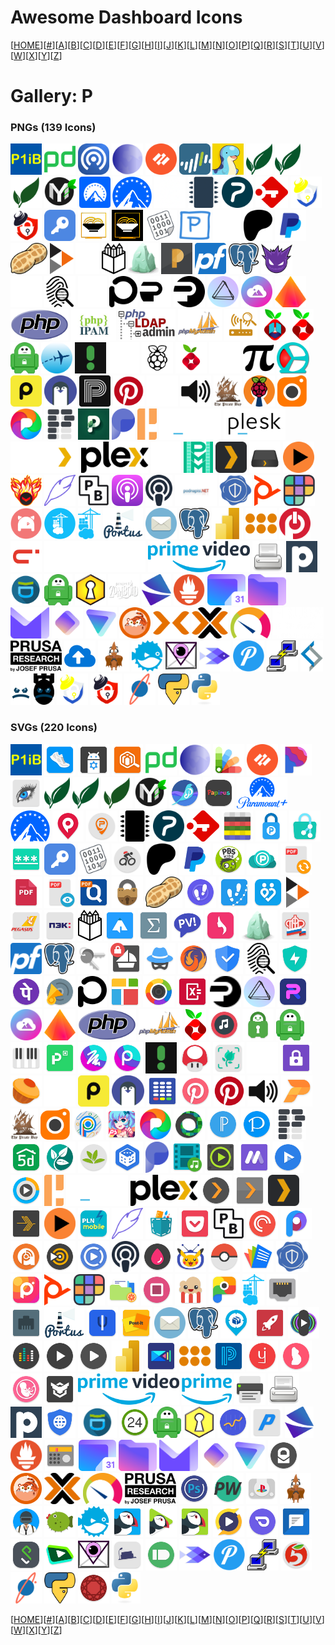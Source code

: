 # Awesome Dashboard Icons

[[HOME](..)][[#](gallery.md)][[A](gallery-a.md)][[B](gallery-b.md)][[C](gallery-c.md)][[D](gallery-d.md)][[E](gallery-e.md)][[F](gallery-f.md)][[G](gallery-g.md)][[H](gallery-h.md)][[I](gallery-i.md)][[J](gallery-j.md)][[K](gallery-k.md)][[L](gallery-l.md)][[M](gallery-m.md)][[N](gallery-n.md)][[O](gallery-o.md)][[P](gallery-p.md)][[Q](gallery-q.md)][[R](gallery-r.md)][[S](gallery-s.md)][[T](gallery-t.md)][[U](gallery-u.md)][[V](gallery-v.md)][[W](gallery-w.md)][[X](gallery-x.md)][[Y](gallery-y.md)][[Z](gallery-z.md)]

# Gallery: P

### PNGs (139 Icons)

<img src="../icons/p1ib.png" alt="p1ib" height="50"> <img src="../icons/pagerduty.png" alt="pagerduty" height="50"> <img src="../icons/pairdrop.png" alt="pairdrop" height="50"> <img src="../icons/palemoon.png" alt="palemoon" height="50"> <img src="../icons/palo-alto.png" alt="palo-alto" height="50"> <img src="../icons/paloaltonetworks.png" alt="paloaltonetworks" height="50"> <img src="../icons/palworld.png" alt="palworld" height="50"> <img src="../icons/paperless-ng.png" alt="paperless-ng" height="50"> <img src="../icons/paperless-ngx.png" alt="paperless-ngx" height="50"> <img src="../icons/paperless.png" alt="paperless" height="50"> <img src="../icons/papermerge.png" alt="papermerge" height="50"> <img src="../icons/paramount-plus-light.png" alt="paramount-plus-light" height="50"> <img src="../icons/paramount-plus.png" alt="paramount-plus" height="50"> <img src="../icons/part-db-light.png" alt="part-db-light" height="50"> <img src="../icons/part-db.png" alt="part-db" height="50"> <img src="../icons/partkeepr.png" alt="partkeepr" height="50"> <img src="../icons/passbolt.png" alt="passbolt" height="50"> <img src="../icons/passwordpusher-light.png" alt="passwordpusher-light" height="50"> <img src="../icons/passwordpusher.png" alt="passwordpusher" height="50"> <img src="../icons/passwork.png" alt="passwork" height="50"> <img src="../icons/pastatool-light.png" alt="pastatool-light" height="50"> <img src="../icons/pastatool.png" alt="pastatool" height="50"> <img src="../icons/pastebin.png" alt="pastebin" height="50"> <img src="../icons/pastey.png" alt="pastey" height="50"> <img src="../icons/patreon-white.png" alt="patreon-white" height="50"> <img src="../icons/patreon.png" alt="patreon" height="50"> <img src="../icons/paypal.png" alt="paypal" height="50"> <img src="../icons/peanut.png" alt="peanut" height="50"> <img src="../icons/peertube.png" alt="peertube" height="50"> <img src="../icons/penpot-light.png" alt="penpot-light" height="50"> <img src="../icons/penpot.png" alt="penpot" height="50"> <img src="../icons/perlite.png" alt="perlite" height="50"> <img src="../icons/petio.png" alt="petio" height="50"> <img src="../icons/pfsense.png" alt="pfsense" height="50"> <img src="../icons/pgadmin.png" alt="pgadmin" height="50"> <img src="../icons/phantombot.png" alt="phantombot" height="50"> <img src="../icons/phoneinfoga-light.png" alt="phoneinfoga-light" height="50"> <img src="../icons/phoneinfoga.png" alt="phoneinfoga" height="50"> <img src="../icons/phoscon-light.png" alt="phoscon-light" height="50"> <img src="../icons/phoscon.png" alt="phoscon" height="50"> <img src="../icons/photonix-light.png" alt="photonix-light" height="50"> <img src="../icons/photonix.png" alt="photonix" height="50"> <img src="../icons/photoprism.png" alt="photoprism" height="50"> <img src="../icons/photostructure.png" alt="photostructure" height="50"> <img src="../icons/photoview.png" alt="photoview" height="50"> <img src="../icons/php.png" alt="php" height="50"> <img src="../icons/phpipam.png" alt="phpipam" height="50"> <img src="../icons/phpldapadmin.png" alt="phpldapadmin" height="50"> <img src="../icons/phpmyadmin.png" alt="phpmyadmin" height="50"> <img src="../icons/pi-alert.png" alt="pi-alert" height="50"> <img src="../icons/pi-hole-unbound.png" alt="pi-hole-unbound" height="50"> <img src="../icons/pi-hole.png" alt="pi-hole" height="50"> <img src="../icons/pia.png" alt="pia" height="50"> <img src="../icons/piaware.png" alt="piaware" height="50"> <img src="../icons/picsur.png" alt="picsur" height="50"> <img src="../icons/pigallery2-light.png" alt="pigallery2-light" height="50"> <img src="../icons/pigallery2.png" alt="pigallery2" height="50"> <img src="../icons/pihole.png" alt="pihole" height="50"> <img src="../icons/pikvm-light.png" alt="pikvm-light" height="50"> <img src="../icons/pikvm.png" alt="pikvm" height="50"> <img src="../icons/pinchflat.png" alt="pinchflat" height="50"> <img src="../icons/pingdom.png" alt="pingdom" height="50"> <img src="../icons/pingvin.png" alt="pingvin" height="50"> <img src="../icons/pinry.png" alt="pinry" height="50"> <img src="../icons/pinterest.png" alt="pinterest" height="50"> <img src="../icons/pioneer-light.png" alt="pioneer-light" height="50"> <img src="../icons/pioneer.png" alt="pioneer" height="50"> <img src="../icons/pirate-proxy.png" alt="pirate-proxy" height="50"> <img src="../icons/pivpn.png" alt="pivpn" height="50"> <img src="../icons/piwigo.png" alt="piwigo" height="50"> <img src="../icons/pixelfed.png" alt="pixelfed" height="50"> <img src="../icons/planka.png" alt="planka" height="50"> <img src="../icons/plant-it.png" alt="plant-it" height="50"> <img src="../icons/plausible.png" alt="plausible" height="50"> <img src="../icons/pleroma.png" alt="pleroma" height="50"> <img src="../icons/plesk-light.png" alt="plesk-light" height="50"> <img src="../icons/plesk.png" alt="plesk" height="50"> <img src="../icons/plex-alt-light.png" alt="plex-alt-light" height="50"> <img src="../icons/plex-alt.png" alt="plex-alt" height="50"> <img src="../icons/plex-meta-manager-light.png" alt="plex-meta-manager-light" height="50"> <img src="../icons/plex-meta-manager.png" alt="plex-meta-manager" height="50"> <img src="../icons/plex.png" alt="plex" height="50"> <img src="../icons/plexdrive.png" alt="plexdrive" height="50"> <img src="../icons/plexrequests.png" alt="plexrequests" height="50"> <img src="../icons/plexripper.png" alt="plexripper" height="50"> <img src="../icons/plume.png" alt="plume" height="50"> <img src="../icons/pocketbase.png" alt="pocketbase" height="50"> <img src="../icons/podgrab.png" alt="podgrab" height="50"> <img src="../icons/podify.png" alt="podify" height="50"> <img src="../icons/podnapisi.png" alt="podnapisi" height="50"> <img src="../icons/policycontroller.png" alt="policycontroller" height="50"> <img src="../icons/poly.png" alt="poly" height="50"> <img src="../icons/polywork.png" alt="polywork" height="50"> <img src="../icons/porkbun.png" alt="porkbun" height="50"> <img src="../icons/portainer-alt.png" alt="portainer-alt" height="50"> <img src="../icons/portainer.png" alt="portainer" height="50"> <img src="../icons/portus.png" alt="portus" height="50"> <img src="../icons/poste.png" alt="poste" height="50"> <img src="../icons/postgres.png" alt="postgres" height="50"> <img src="../icons/powerbi.png" alt="powerbi" height="50"> <img src="../icons/powerdns.png" alt="powerdns" height="50"> <img src="../icons/powerpanel.png" alt="powerpanel" height="50"> <img src="../icons/premium-mobile.png" alt="premium-mobile" height="50"> <img src="../icons/prime-video-light.png" alt="prime-video-light" height="50"> <img src="../icons/prime-video.png" alt="prime-video" height="50"> <img src="../icons/printer.png" alt="printer" height="50"> <img src="../icons/pritunl.png" alt="pritunl" height="50"> <img src="../icons/privacyidea.png" alt="privacyidea" height="50"> <img src="../icons/private-internet-access.png" alt="private-internet-access" height="50"> <img src="../icons/privatebin.png" alt="privatebin" height="50"> <img src="../icons/project-zomboid.png" alt="project-zomboid" height="50"> <img src="../icons/projectsend.png" alt="projectsend" height="50"> <img src="../icons/prometheus.png" alt="prometheus" height="50"> <img src="../icons/proton-calendar.png" alt="proton-calendar" height="50"> <img src="../icons/proton-drive.png" alt="proton-drive" height="50"> <img src="../icons/proton-mail.png" alt="proton-mail" height="50"> <img src="../icons/proton-pass.png" alt="proton-pass" height="50"> <img src="../icons/proton-vpn.png" alt="proton-vpn" height="50"> <img src="../icons/prowlarr.png" alt="prowlarr" height="50"> <img src="../icons/proxmox-light.png" alt="proxmox-light" height="50"> <img src="../icons/proxmox.png" alt="proxmox" height="50"> <img src="../icons/prtg.png" alt="prtg" height="50"> <img src="../icons/prusa-research-light.png" alt="prusa-research-light" height="50"> <img src="../icons/prusa-research.png" alt="prusa-research" height="50"> <img src="../icons/psitransfer.png" alt="psitransfer" height="50"> <img src="../icons/pterodactyl.png" alt="pterodactyl" height="50"> <img src="../icons/pufferpanel.png" alt="pufferpanel" height="50"> <img src="../icons/purelymail.png" alt="purelymail" height="50"> <img src="../icons/pushfish.png" alt="pushfish" height="50"> <img src="../icons/pushover.png" alt="pushover" height="50"> <img src="../icons/putty.png" alt="putty" height="50"> <img src="../icons/pve-helper-scripts.png" alt="pve-helper-scripts" height="50"> <img src="../icons/pwndrop-light.png" alt="pwndrop-light" height="50"> <img src="../icons/pwndrop.png" alt="pwndrop" height="50"> <img src="../icons/pwpush-light.png" alt="pwpush-light" height="50"> <img src="../icons/pwpush.png" alt="pwpush" height="50"> <img src="../icons/pydio.png" alt="pydio" height="50"> <img src="../icons/pyload.png" alt="pyload" height="50"> <img src="../icons/python.png" alt="python" height="50">

### SVGs (220 Icons)

<img src="../icons/p1ib.svg" alt="p1ib" height="50"> <img src="../icons/pacer.svg" alt="pacer" height="50"> <img src="../icons/package-manager.svg" alt="package-manager" height="50"> <img src="../icons/packageradar.svg" alt="packageradar" height="50"> <img src="../icons/pagerduty.svg" alt="pagerduty" height="50"> <img src="../icons/palemoon.svg" alt="palemoon" height="50"> <img src="../icons/palette.svg" alt="palette" height="50"> <img src="../icons/palo-alto.svg" alt="palo-alto" height="50"> <img src="../icons/pandora.svg" alt="pandora" height="50"> <img src="../icons/paperdraw.svg" alt="paperdraw" height="50"> <img src="../icons/paperless-ng.svg" alt="paperless-ng" height="50"> <img src="../icons/paperless-ngx.svg" alt="paperless-ngx" height="50"> <img src="../icons/paperless.svg" alt="paperless" height="50"> <img src="../icons/papermerge.svg" alt="papermerge" height="50"> <img src="../icons/papirus-adaptive.svg" alt="papirus-adaptive" height="50"> <img src="../icons/papirus.svg" alt="papirus" height="50"> <img src="../icons/paramount-plus-alt.svg" alt="paramount-plus-alt" height="50"> <img src="../icons/paramount-plus.svg" alt="paramount-plus" height="50"> <img src="../icons/parkee.svg" alt="parkee" height="50"> <img src="../icons/parkimovil.svg" alt="parkimovil" height="50"> <img src="../icons/part-db.svg" alt="part-db" height="50"> <img src="../icons/partkeepr.svg" alt="partkeepr" height="50"> <img src="../icons/passbolt.svg" alt="passbolt" height="50"> <img src="../icons/passcard.svg" alt="passcard" height="50"> <img src="../icons/passera.svg" alt="passera" height="50"> <img src="../icons/password-store.svg" alt="password-store" height="50"> <img src="../icons/passwordgenerator.svg" alt="passwordgenerator" height="50"> <img src="../icons/passwork.svg" alt="passwork" height="50"> <img src="../icons/pastebin.svg" alt="pastebin" height="50"> <img src="../icons/pathao.svg" alt="pathao" height="50"> <img src="../icons/patreon.svg" alt="patreon" height="50"> <img src="../icons/paypal.svg" alt="paypal" height="50"> <img src="../icons/pbs-kids-video.svg" alt="pbs-kids-video" height="50"> <img src="../icons/pcloud.svg" alt="pcloud" height="50"> <img src="../icons/pdf-converter.svg" alt="pdf-converter" height="50"> <img src="../icons/pdf-reader-pro.svg" alt="pdf-reader-pro" height="50"> <img src="../icons/pdf-viewer-plus.svg" alt="pdf-viewer-plus" height="50"> <img src="../icons/pdfstudio.svg" alt="pdfstudio" height="50"> <img src="../icons/peanut-encryption.svg" alt="peanut-encryption" height="50"> <img src="../icons/peanut.svg" alt="peanut" height="50"> <img src="../icons/pedometer-step-counter.svg" alt="pedometer-step-counter" height="50"> <img src="../icons/pedometer.svg" alt="pedometer" height="50"> <img src="../icons/pedulilindungi.svg" alt="pedulilindungi" height="50"> <img src="../icons/peertube.svg" alt="peertube" height="50"> <img src="../icons/pegasus.svg" alt="pegasus" height="50"> <img src="../icons/pek.svg" alt="pek" height="50"> <img src="../icons/penpot.svg" alt="penpot" height="50"> <img src="../icons/penup.svg" alt="penup" height="50"> <img src="../icons/perceptron.svg" alt="perceptron" height="50"> <img src="../icons/perfect-viewer.svg" alt="perfect-viewer" height="50"> <img src="../icons/period-calendar.svg" alt="period-calendar" height="50"> <img src="../icons/perlite.svg" alt="perlite" height="50"> <img src="../icons/pfrf.svg" alt="pfrf" height="50"> <img src="../icons/pfsense.svg" alt="pfsense" height="50"> <img src="../icons/pgadmin.svg" alt="pgadmin" height="50"> <img src="../icons/pgpauth.svg" alt="pgpauth" height="50"> <img src="../icons/pgpclipper.svg" alt="pgpclipper" height="50"> <img src="../icons/phantompeer.svg" alt="phantompeer" height="50"> <img src="../icons/phoenix-browser.svg" alt="phoenix-browser" height="50"> <img src="../icons/phone-master.svg" alt="phone-master" height="50"> <img src="../icons/phoneinfoga.svg" alt="phoneinfoga" height="50"> <img src="../icons/phonemanager.svg" alt="phonemanager" height="50"> <img src="../icons/phonepe.svg" alt="phonepe" height="50"> <img src="../icons/phonograph-music-player.svg" alt="phonograph-music-player" height="50"> <img src="../icons/phoscon.svg" alt="phoscon" height="50"> <img src="../icons/photocollage.svg" alt="photocollage" height="50"> <img src="../icons/photodirector.svg" alt="photodirector" height="50"> <img src="../icons/photomath.svg" alt="photomath" height="50"> <img src="../icons/photonix.svg" alt="photonix" height="50"> <img src="../icons/photoprism.svg" alt="photoprism" height="50"> <img src="../icons/photoroom.svg" alt="photoroom" height="50"> <img src="../icons/photostructure.svg" alt="photostructure" height="50"> <img src="../icons/photoview.svg" alt="photoview" height="50"> <img src="../icons/php.svg" alt="php" height="50"> <img src="../icons/phpmyadmin.svg" alt="phpmyadmin" height="50"> <img src="../icons/pi-hole.svg" alt="pi-hole" height="50"> <img src="../icons/pi-musicplayer.svg" alt="pi-musicplayer" height="50"> <img src="../icons/pia-manager.svg" alt="pia-manager" height="50"> <img src="../icons/pia.svg" alt="pia" height="50"> <img src="../icons/piano.svg" alt="piano" height="50"> <img src="../icons/picpay.svg" alt="picpay" height="50"> <img src="../icons/picsart-color.svg" alt="picsart-color" height="50"> <img src="../icons/picsart-studio.svg" alt="picsart-studio" height="50"> <img src="../icons/picsur.svg" alt="picsur" height="50"> <img src="../icons/picture-mushroom.svg" alt="picture-mushroom" height="50"> <img src="../icons/picturethis.svg" alt="picturethis" height="50"> <img src="../icons/pigallery2.svg" alt="pigallery2" height="50"> <img src="../icons/pijaret.svg" alt="pijaret" height="50"> <img src="../icons/pikabu.svg" alt="pikabu" height="50"> <img src="../icons/pikvm.svg" alt="pikvm" height="50"> <img src="../icons/pingdom.svg" alt="pingdom" height="50"> <img src="../icons/pingvin.svg" alt="pingvin" height="50"> <img src="../icons/pinmnemonic.svg" alt="pinmnemonic" height="50"> <img src="../icons/pinterest-lite.svg" alt="pinterest-lite" height="50"> <img src="../icons/pinterest.svg" alt="pinterest" height="50"> <img src="../icons/pioneer.svg" alt="pioneer" height="50"> <img src="../icons/pionex.svg" alt="pionex" height="50"> <img src="../icons/pirate-proxy.svg" alt="pirate-proxy" height="50"> <img src="../icons/piwigo.svg" alt="piwigo" height="50"> <img src="../icons/pixel-icon-pack.svg" alt="pixel-icon-pack" height="50"> <img src="../icons/pixel-studio.svg" alt="pixel-studio" height="50"> <img src="../icons/pixelfed.svg" alt="pixelfed" height="50"> <img src="../icons/pixelknot.svg" alt="pixelknot" height="50"> <img src="../icons/pixellab.svg" alt="pixellab" height="50"> <img src="../icons/pixiv.svg" alt="pixiv" height="50"> <img src="../icons/planka.svg" alt="planka" height="50"> <img src="../icons/planner-5d.svg" alt="planner-5d" height="50"> <img src="../icons/plantix.svg" alt="plantix" height="50"> <img src="../icons/plantnet.svg" alt="plantnet" height="50"> <img src="../icons/plato.svg" alt="plato" height="50"> <img src="../icons/plausible.svg" alt="plausible" height="50"> <img src="../icons/player-meridian.svg" alt="player-meridian" height="50"> <img src="../icons/player-pro-music.svg" alt="player-pro-music" height="50"> <img src="../icons/playermusic.svg" alt="playermusic" height="50"> <img src="../icons/playerxtreme.svg" alt="playerxtreme" height="50"> <img src="../icons/playo.svg" alt="playo" height="50"> <img src="../icons/pleroma.svg" alt="pleroma" height="50"> <img src="../icons/plesk.svg" alt="plesk" height="50"> <img src="../icons/plex-alt.svg" alt="plex-alt" height="50"> <img src="../icons/plex-server.svg" alt="plex-server" height="50"> <img src="../icons/plex-vr.svg" alt="plex-vr" height="50"> <img src="../icons/plex.svg" alt="plex" height="50"> <img src="../icons/plexamp.svg" alt="plexamp" height="50"> <img src="../icons/plexrequests.svg" alt="plexrequests" height="50"> <img src="../icons/pln-mobile.svg" alt="pln-mobile" height="50"> <img src="../icons/plume.svg" alt="plume" height="50"> <img src="../icons/pocket-paint.svg" alt="pocket-paint" height="50"> <img src="../icons/pocket.svg" alt="pocket" height="50"> <img src="../icons/pocketbase.svg" alt="pocketbase" height="50"> <img src="../icons/pocketcasts.svg" alt="pocketcasts" height="50"> <img src="../icons/poco-launcher.svg" alt="poco-launcher" height="50"> <img src="../icons/podcast-addict.svg" alt="podcast-addict" height="50"> <img src="../icons/podcast-go.svg" alt="podcast-go" height="50"> <img src="../icons/podcast-republic.svg" alt="podcast-republic" height="50"> <img src="../icons/podify.svg" alt="podify" height="50"> <img src="../icons/point-blur.svg" alt="point-blur" height="50"> <img src="../icons/pokemon-tv.svg" alt="pokemon-tv" height="50"> <img src="../icons/pokemon.svg" alt="pokemon" height="50"> <img src="../icons/polaris-office.svg" alt="polaris-office" height="50"> <img src="../icons/policycontroller.svg" alt="policycontroller" height="50"> <img src="../icons/polish.svg" alt="polish" height="50"> <img src="../icons/poly.svg" alt="poly" height="50"> <img src="../icons/polywork.svg" alt="polywork" height="50"> <img src="../icons/pomelo-file-explorer.svg" alt="pomelo-file-explorer" height="50"> <img src="../icons/pomodoneapp.svg" alt="pomodoneapp" height="50"> <img src="../icons/popcorn-time.svg" alt="popcorn-time" height="50"> <img src="../icons/poppin.svg" alt="poppin" height="50"> <img src="../icons/portainer.svg" alt="portainer" height="50"> <img src="../icons/portauthority.svg" alt="portauthority" height="50"> <img src="../icons/portknocker.svg" alt="portknocker" height="50"> <img src="../icons/portus.svg" alt="portus" height="50"> <img src="../icons/posidon-launcher.svg" alt="posidon-launcher" height="50"> <img src="../icons/post-it.svg" alt="post-it" height="50"> <img src="../icons/poste.svg" alt="poste" height="50"> <img src="../icons/postgres.svg" alt="postgres" height="50"> <img src="../icons/posylka-net.svg" alt="posylka-net" height="50"> <img src="../icons/power-browser.svg" alt="power-browser" height="50"> <img src="../icons/power-media-player.svg" alt="power-media-player" height="50"> <img src="../icons/poweramp-equalizer.svg" alt="poweramp-equalizer" height="50"> <img src="../icons/poweramp.svg" alt="poweramp" height="50"> <img src="../icons/poweraudio-music-player.svg" alt="poweraudio-music-player" height="50"> <img src="../icons/powerbi.svg" alt="powerbi" height="50"> <img src="../icons/powerdirector.svg" alt="powerdirector" height="50"> <img src="../icons/powerdns.svg" alt="powerdns" height="50"> <img src="../icons/powerschool.svg" alt="powerschool" height="50"> <img src="../icons/pratilipi.svg" alt="pratilipi" height="50"> <img src="../icons/pregnancy-and-baby-tracker.svg" alt="pregnancy-and-baby-tracker" height="50"> <img src="../icons/pregnancy-plus.svg" alt="pregnancy-plus" height="50"> <img src="../icons/prey.svg" alt="prey" height="50"> <img src="../icons/prime-video.svg" alt="prime-video" height="50"> <img src="../icons/prime.svg" alt="prime" height="50"> <img src="../icons/print.svg" alt="print" height="50"> <img src="../icons/printer.svg" alt="printer" height="50"> <img src="../icons/pritunl.svg" alt="pritunl" height="50"> <img src="../icons/privacy-browser.svg" alt="privacy-browser" height="50"> <img src="../icons/privacyidea.svg" alt="privacyidea" height="50"> <img src="../icons/privat24.svg" alt="privat24" height="50"> <img src="../icons/private-internet-access.svg" alt="private-internet-access" height="50"> <img src="../icons/privatebin.svg" alt="privatebin" height="50"> <img src="../icons/productivity-launcher.svg" alt="productivity-launcher" height="50"> <img src="../icons/progressive.svg" alt="progressive" height="50"> <img src="../icons/projectsend.svg" alt="projectsend" height="50"> <img src="../icons/prometheus.svg" alt="prometheus" height="50"> <img src="../icons/prosto-radio.svg" alt="prosto-radio" height="50"> <img src="../icons/proton-calendar.svg" alt="proton-calendar" height="50"> <img src="../icons/proton-drive.svg" alt="proton-drive" height="50"> <img src="../icons/proton-mail.svg" alt="proton-mail" height="50"> <img src="../icons/proton-pass.svg" alt="proton-pass" height="50"> <img src="../icons/proton-vpn.svg" alt="proton-vpn" height="50"> <img src="../icons/protonmail.svg" alt="protonmail" height="50"> <img src="../icons/prowlarr.svg" alt="prowlarr" height="50"> <img src="../icons/proxmox.svg" alt="proxmox" height="50"> <img src="../icons/prtg.svg" alt="prtg" height="50"> <img src="../icons/prusa-research.svg" alt="prusa-research" height="50"> <img src="../icons/ps-camera.svg" alt="ps-camera" height="50"> <img src="../icons/psono.svg" alt="psono" height="50"> <img src="../icons/psx.svg" alt="psx" height="50"> <img src="../icons/pterodactyl.svg" alt="pterodactyl" height="50"> <img src="../icons/pubg.svg" alt="pubg" height="50"> <img src="../icons/puff.svg" alt="puff" height="50"> <img src="../icons/pufferpanel.svg" alt="pufferpanel" height="50"> <img src="../icons/puffin-web-browser-pro.svg" alt="puffin-web-browser-pro" height="50"> <img src="../icons/puffin-web-browser-tv.svg" alt="puffin-web-browser-tv" height="50"> <img src="../icons/puffin-web-browser.svg" alt="puffin-web-browser" height="50"> <img src="../icons/pulsar.svg" alt="pulsar" height="50"> <img src="../icons/pulse-music.svg" alt="pulse-music" height="50"> <img src="../icons/pulse-sms.svg" alt="pulse-sms" height="50"> <img src="../icons/pulseui.svg" alt="pulseui" height="50"> <img src="../icons/pure-tuber.svg" alt="pure-tuber" height="50"> <img src="../icons/purelymail.svg" alt="purelymail" height="50"> <img src="../icons/purewriter.svg" alt="purewriter" height="50"> <img src="../icons/pushbullet.svg" alt="pushbullet" height="50"> <img src="../icons/pushfish.svg" alt="pushfish" height="50"> <img src="../icons/pushover.svg" alt="pushover" height="50"> <img src="../icons/putty.svg" alt="putty" height="50"> <img src="../icons/pyaterochka.svg" alt="pyaterochka" height="50"> <img src="../icons/pydio.svg" alt="pydio" height="50"> <img src="../icons/pyload.svg" alt="pyload" height="50"> <img src="../icons/pyrope-browser.svg" alt="pyrope-browser" height="50"> <img src="../icons/python.svg" alt="python" height="50">

[[HOME](..)][[#](gallery.md)][[A](gallery-a.md)][[B](gallery-b.md)][[C](gallery-c.md)][[D](gallery-d.md)][[E](gallery-e.md)][[F](gallery-f.md)][[G](gallery-g.md)][[H](gallery-h.md)][[I](gallery-i.md)][[J](gallery-j.md)][[K](gallery-k.md)][[L](gallery-l.md)][[M](gallery-m.md)][[N](gallery-n.md)][[O](gallery-o.md)][[P](gallery-p.md)][[Q](gallery-q.md)][[R](gallery-r.md)][[S](gallery-s.md)][[T](gallery-t.md)][[U](gallery-u.md)][[V](gallery-v.md)][[W](gallery-w.md)][[X](gallery-x.md)][[Y](gallery-y.md)][[Z](gallery-z.md)]

